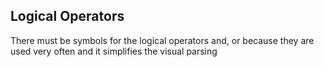 ## Logical Operators

There must be symbols for the logical operators and, or because they are used very often and it simplifies the visual parsing